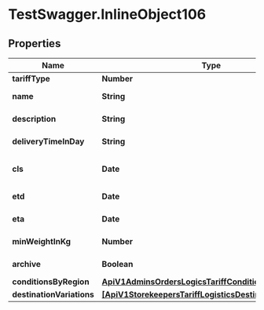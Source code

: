 # TestSwagger.InlineObject106

## Properties

Name | Type | Description | Notes
------------ | ------------- | ------------- | -------------
**tariffType** | **Number** | Тип тарифа | [optional] 
**name** | **String** | Название тарифа | 
**description** | **String** | Описание тарифа | [optional] 
**deliveryTimeInDay** | **String** | Время доставки, днях | [optional] 
**cls** | **Date** | Дата закрытия приема новых грузов. | [optional] 
**etd** | **Date** | Ожидаема дата отбытия. | [optional] 
**eta** | **Date** | Ожидаема дата прибытия. | [optional] 
**minWeightInKg** | **Number** | Минимальный вес, в кг | [optional] 
**archive** | **Boolean** | Заархивирован ли тариф | [optional] 
**conditionsByRegion** | [**ApiV1AdminsOrdersLogicsTariffConditionsByRegion**](ApiV1AdminsOrdersLogicsTariffConditionsByRegion.md) |  | [optional] 
**destinationVariations** | [**[ApiV1StorekeepersTariffLogisticsDestinationVariations]**](ApiV1StorekeepersTariffLogisticsDestinationVariations.md) |  | [optional] 


